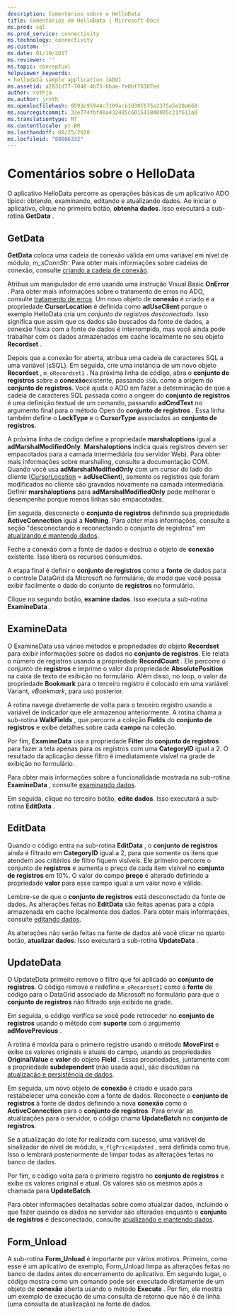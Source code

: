 ```yaml
---
description: Comentários sobre o HelloData
title: Comentários em HelloData | Microsoft Docs
ms.prod: sql
ms.prod_service: connectivity
ms.technology: connectivity
ms.custom: ''
ms.date: 01/19/2017
ms.reviewer: ''
ms.topic: conceptual
helpviewer_keywords:
- hellodata sample application [ADO]
ms.assetid: a2831d77-7040-4b73-bbae-fe0bf78107ed
author: rothja
ms.author: jroth
ms.openlocfilehash: 0593c95944c7109acb1d30f675a2375a5e20a668
ms.sourcegitcommit: 33e774fbf48a432485c601541840905c21f613a0
ms.translationtype: MT
ms.contentlocale: pt-BR
ms.lasthandoff: 08/25/2020
ms.locfileid: "88806332"
---
```

# <a name="comments-on-hellodata"></a>Comentários sobre o HelloData
O aplicativo HelloData percorre as operações básicas de um aplicativo ADO típico: obtendo, examinando, editando e atualizando dados. Ao iniciar o aplicativo, clique no primeiro botão, **obtenha dados**. Isso executará a sub-rotina **GetData** .  
  
## <a name="getdata"></a>GetData  
 **GetData** coloca uma cadeia de conexão válida em uma variável em nível de módulo, *m_sConnStr*. Para obter mais informações sobre cadeias de conexão, consulte [criando a cadeia de conexão](./creating-a-connection-string.md).  
  
 Atribua um manipulador de erro usando uma instrução Visual Basic **OnError** . Para obter mais informações sobre o tratamento de erros no ADO, consulte [tratamento de erros](./error-handling.md). Um novo objeto de **conexão** é criado e a propriedade **CursorLocation** é definida como **adUseClient** porque o exemplo HelloData cria um *conjunto de registros desconectado*. Isso significa que assim que os dados são buscados da fonte de dados, a conexão física com a fonte de dados é interrompida, mas você ainda pode trabalhar com os dados armazenados em cache localmente no seu objeto **Recordset** .  
  
 Depois que a conexão for aberta, atribua uma cadeia de caracteres SQL a uma variável (sSQL). Em seguida, crie uma instância de um novo objeto **Recordset** , `m_oRecordset1` . Na próxima linha de código, abra o **conjunto de registros** sobre a **conexão**existente, passando `sSQL` como a origem do **conjunto de registros**. Você ajuda o ADO em fazer a determinação de que a cadeia de caracteres SQL passada como a origem do **conjunto de registros** é uma definição textual de um comando, passando **adCmdText** no argumento final para o método Open do **conjunto de registros** . Essa linha também define o **LockType** e o **CursorType** associados ao **conjunto de registros**.  
  
 A próxima linha de código define a propriedade **marshaloptions** igual a **adMarshalModifiedOnly**. **Marshaloptions** indica quais registros devem ser empacotados para a camada intermediária (ou servidor Web). Para obter mais informações sobre marshaling, consulte a documentação COM. Quando você usa **adMarshalModifiedOnly** com um cursor do lado do cliente ([CursorLocation](../../reference/ado-api/cursorlocation-property-ado.md)  =  **adUseClient**), somente os registros que foram modificados no cliente são gravados novamente na camada intermediária. Definir **marshaloptions** para **adMarshalModifiedOnly** pode melhorar o desempenho porque menos linhas são empacotadas.  
  
 Em seguida, desconecte o **conjunto de registros** definindo sua propriedade **ActiveConnection** igual a **Nothing**. Para obter mais informações, consulte a seção "desconectando e reconectando o conjunto de registros" em [atualizando e mantendo dados](./updating-and-persisting-data.md).  
  
 Feche a conexão com a fonte de dados e destrua o objeto de **conexão** existente. Isso libera os recursos consumidos.  
  
 A etapa final é definir o **conjunto de registros** como a **fonte** de dados para o controle DataGrid da Microsoft no formulário, de modo que você possa exibir facilmente o dado do conjunto de **registros** no formulário.  
  
 Clique no segundo botão, **examine dados**. Isso executa a sub-rotina **ExamineData** .  
  
## <a name="examinedata"></a>ExamineData  
 O ExamineData usa vários métodos e propriedades do objeto **Recordset** para exibir informações sobre os dados no **conjunto de registros**. Ele relata o número de registros usando a propriedade **RecordCount** . Ele percorre o conjunto de **registros** e imprime o valor da propriedade **AbsolutePosition** na caixa de texto de exibição no formulário. Além disso, no loop, o valor da propriedade **Bookmark** para o terceiro registro é colocado em uma variável Variant, *vBookmark*, para uso posterior.  
  
 A rotina navega diretamente de volta para o terceiro registro usando a variável de indicador que ele armazenou anteriormente. A rotina chama a sub-rotina **WalkFields** , que percorre a coleção **Fields** do **conjunto de registros** e exibe detalhes sobre cada **campo** na coleção.  
  
 Por fim, **ExamineData** usa a propriedade **Filter** do **conjunto de registros** para fazer a tela apenas para os registros com uma **CategoryID** igual a 2. O resultado da aplicação desse filtro é imediatamente visível na grade de exibição no formulário.  
  
 Para obter mais informações sobre a funcionalidade mostrada na sub-rotina **ExamineData** , consulte [examinando dados](./examining-data.md).  
  
 Em seguida, clique no terceiro botão, **edite dados**. Isso executará a sub-rotina **EditData** .  
  
## <a name="editdata"></a>EditData  
 Quando o código entra na sub-rotina **EditData** , o **conjunto de registros** ainda é filtrado em **CategoryID** igual a 2, para que somente os itens que atendem aos critérios de filtro fiquem visíveis. Ele primeiro percorre o conjunto de **registros** e aumenta o preço de cada item visível no **conjunto de registros** em 10%. O valor do campo **preço** é alterado definindo a propriedade **valor** para esse campo igual a um valor novo e válido.  
  
 Lembre-se de que o **conjunto de registros** está desconectado da fonte de dados. As alterações feitas no **EditData** são feitas apenas para a cópia armazenada em cache localmente dos dados. Para obter mais informações, consulte [editando dados](./editing-data.md).  
  
 As alterações não serão feitas na fonte de dados até você clicar no quarto botão, **atualizar dados**. Isso executará a sub-rotina **UpdateData** .  
  
## <a name="updatedata"></a>UpdateData  
 O UpdateData primeiro remove o filtro que foi aplicado ao **conjunto de registros**. O código remove e redefine `m_oRecordset1` como a **fonte** de código para o DataGrid associado da Microsoft no formulário para que o **conjunto de registros** não filtrado seja exibido na grade.  
  
 Em seguida, o código verifica se você pode retroceder no **conjunto de registros** usando o método com **suporte** com o argumento **adMovePrevious** .  
  
 A rotina é movida para o primeiro registro usando o método **MoveFirst** e exibe os valores originais e atuais do campo, usando as propriedades **OriginalValue** e **valor** do objeto **Field** . Essas propriedades, juntamente com a propriedade **subdependent** (não usada aqui), são discutidas na [atualização e persistência de dados](./updating-and-persisting-data.md).  
  
 Em seguida, um novo objeto de **conexão** é criado e usado para restabelecer uma conexão com a fonte de dados. Reconecte o **conjunto de registros** à fonte de dados definindo a nova **conexão** como o **ActiveConnection** para o **conjunto de registros**. Para enviar as atualizações para o servidor, o código chama **UpdateBatch** no **conjunto de registros**.  
  
 Se a atualização do lote for realizada com sucesso, uma variável de sinalizador de nível de módulo, `m_flgPriceUpdated` , será definida como true. Isso o lembrará posteriormente de limpar todas as alterações feitas no banco de dados.  
  
 Por fim, o código volta para o primeiro registro no **conjunto de registros** e exibe os valores original e atual. Os valores são os mesmos após a chamada para **UpdateBatch**.  
  
 Para obter informações detalhadas sobre como atualizar dados, incluindo o que fazer quando os dados no servidor são alterados enquanto o **conjunto de registros** é desconectado, consulte [atualizando e mantendo dados](./updating-and-persisting-data.md).  
  
## <a name="form_unload"></a>Form_Unload  
 A sub-rotina **Form_Unload** é importante por vários motivos. Primeiro, como esse é um aplicativo de exemplo, Form_Unload limpa as alterações feitas no banco de dados antes do encerramento do aplicativo. Em segundo lugar, o código mostra como um comando pode ser executado diretamente de um objeto de **conexão** aberta usando o método **Execute** . Por fim, ele mostra um exemplo de execução de uma consulta de retorno que não é de linha (uma consulta de atualização) na fonte de dados.